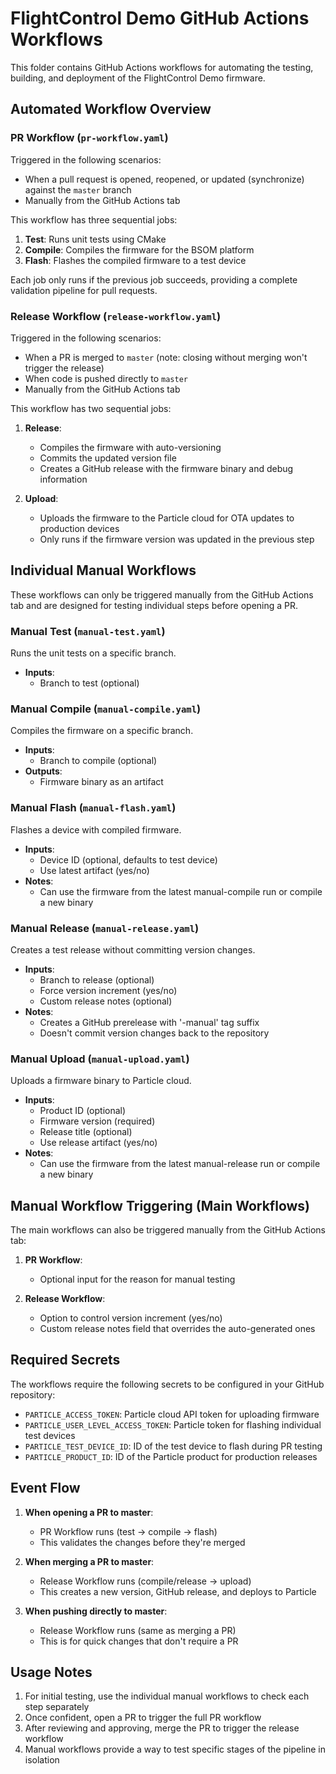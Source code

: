 # FlightControl Demo GitHub Actions Workflows

This folder contains GitHub Actions workflows for automating the testing, building, and deployment of the FlightControl Demo firmware.

## Automated Workflow Overview

### PR Workflow (`pr-workflow.yaml`)

Triggered in the following scenarios:
- When a pull request is opened, reopened, or updated (synchronize) against the `master` branch
- Manually from the GitHub Actions tab

This workflow has three sequential jobs:

1. **Test**: Runs unit tests using CMake
2. **Compile**: Compiles the firmware for the BSOM platform 
3. **Flash**: Flashes the compiled firmware to a test device

Each job only runs if the previous job succeeds, providing a complete validation pipeline for pull requests.

### Release Workflow (`release-workflow.yaml`)

Triggered in the following scenarios:
- When a PR is merged to `master` (note: closing without merging won't trigger the release)
- When code is pushed directly to `master`
- Manually from the GitHub Actions tab

This workflow has two sequential jobs:

1. **Release**: 
   - Compiles the firmware with auto-versioning
   - Commits the updated version file
   - Creates a GitHub release with the firmware binary and debug information

2. **Upload**:
   - Uploads the firmware to the Particle cloud for OTA updates to production devices
   - Only runs if the firmware version was updated in the previous step

## Individual Manual Workflows

These workflows can only be triggered manually from the GitHub Actions tab and are designed for testing individual steps before opening a PR.

### Manual Test (`manual-test.yaml`)
Runs the unit tests on a specific branch.
- **Inputs**:
  - Branch to test (optional)

### Manual Compile (`manual-compile.yaml`)
Compiles the firmware on a specific branch.
- **Inputs**:
  - Branch to compile (optional)
- **Outputs**:
  - Firmware binary as an artifact

### Manual Flash (`manual-flash.yaml`)
Flashes a device with compiled firmware.
- **Inputs**:
  - Device ID (optional, defaults to test device)
  - Use latest artifact (yes/no)
- **Notes**: 
  - Can use the firmware from the latest manual-compile run or compile a new binary

### Manual Release (`manual-release.yaml`)
Creates a test release without committing version changes.
- **Inputs**:
  - Branch to release (optional)
  - Force version increment (yes/no)
  - Custom release notes (optional)
- **Notes**: 
  - Creates a GitHub prerelease with '-manual' tag suffix
  - Doesn't commit version changes back to the repository

### Manual Upload (`manual-upload.yaml`)
Uploads a firmware binary to Particle cloud.
- **Inputs**:
  - Product ID (optional)
  - Firmware version (required)
  - Release title (optional)
  - Use release artifact (yes/no)
- **Notes**:
  - Can use the firmware from the latest manual-release run or compile a new binary

## Manual Workflow Triggering (Main Workflows)

The main workflows can also be triggered manually from the GitHub Actions tab:

1. **PR Workflow**:
   - Optional input for the reason for manual testing

2. **Release Workflow**:
   - Option to control version increment (yes/no)
   - Custom release notes field that overrides the auto-generated ones

## Required Secrets

The workflows require the following secrets to be configured in your GitHub repository:

- `PARTICLE_ACCESS_TOKEN`: Particle cloud API token for uploading firmware
- `PARTICLE_USER_LEVEL_ACCESS_TOKEN`: Particle token for flashing individual test devices
- `PARTICLE_TEST_DEVICE_ID`: ID of the test device to flash during PR testing
- `PARTICLE_PRODUCT_ID`: ID of the Particle product for production releases

## Event Flow

1. **When opening a PR to master**:
   - PR Workflow runs (test → compile → flash)
   - This validates the changes before they're merged

2. **When merging a PR to master**:
   - Release Workflow runs (compile/release → upload)
   - This creates a new version, GitHub release, and deploys to Particle

3. **When pushing directly to master**:
   - Release Workflow runs (same as merging a PR)
   - This is for quick changes that don't require a PR

## Usage Notes

1. For initial testing, use the individual manual workflows to check each step separately
2. Once confident, open a PR to trigger the full PR workflow
3. After reviewing and approving, merge the PR to trigger the release workflow
4. Manual workflows provide a way to test specific stages of the pipeline in isolation